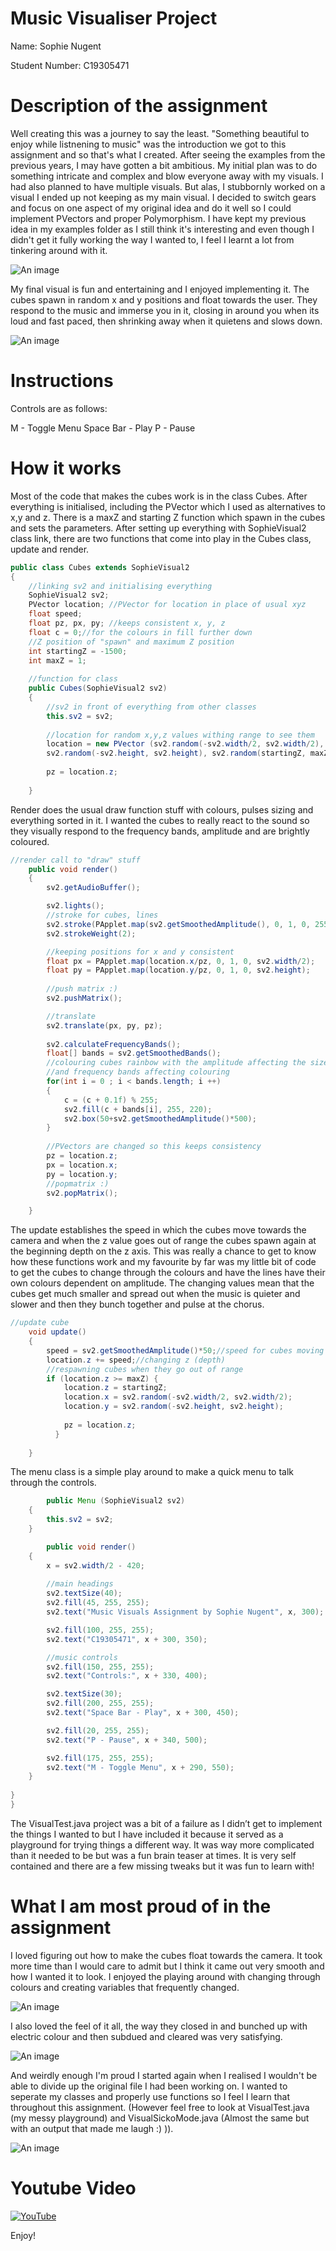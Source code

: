 # Music Visualiser Project

Name: Sophie Nugent

Student Number: C19305471

# Description of the assignment

Well creating this was a journey to say the least. "Something beautiful to enjoy while listnening to music" was the introduction we got to this assignment and so that's what I created. After seeing the examples from the previous years, I may have gotten a bit ambitious. My initial plan was to do something intricate and complex and blow everyone away with my visuals. I had also planned to have multiple visuals. But alas, I stubbornly worked on a visual I ended up not keeping as my main visual. I decided to switch gears and focus on one aspect of my original idea and do it well so I could implement PVectors and proper Polymorphism. I have kept my previous idea in my examples folder as I still think it's interesting and even though I didn't get it fully working the way I wanted to, I feel I learnt a lot from tinkering around with it.

![An image](images/firstgo.png)

My final visual is fun and entertaining and I enjoyed implementing it. The cubes spawn in random x and y positions and float towards the user. They respond to the music and immerse you in it, closing in around you when its loud and fast paced, then shrinking away when it quietens and slows down.

![An image](images/title.png)

# Instructions
Controls are as follows:

M - Toggle Menu
Space Bar - Play
P - Pause

# How it works
Most of the code that makes the cubes work is in the class Cubes. After everything is initialised, including the PVector which I used as alternatives to x,y and z. There is a maxZ and starting Z function which spawn in the cubes and sets the parameters. After setting up everything with SophieVisual2 class link, there are two functions that come into play in the Cubes class, update and render.

```Java
public class Cubes extends SophieVisual2
{
    //linking sv2 and initialising everything
    SophieVisual2 sv2;
    PVector location; //PVector for location in place of usual xyz
    float speed;
    float pz, px, py; //keeps consistent x, y, z
    float c = 0;//for the colours in fill further down
    //Z position of "spawn" and maximum Z position
    int startingZ = -1500;
    int maxZ = 1;
    
    //function for class
    public Cubes(SophieVisual2 sv2)
    {
        //sv2 in front of everything from other classes
        this.sv2 = sv2;      
       
        //location for random x,y,z values withing range to see them
        location = new PVector (sv2.random(-sv2.width/2, sv2.width/2),
        sv2.random(-sv2.height, sv2.height), sv2.random(startingZ, maxZ));
              
        pz = location.z;
        
    }

```

Render does the usual draw function stuff with colours, pulses sizing and everything sorted in it. I wanted the cubes to really react to the sound so they visually respond to the frequency bands, amplitude and are brightly coloured.

```Java
//render call to "draw" stuff
    public void render()
    {
        sv2.getAudioBuffer();

        sv2.lights();
        //stroke for cubes, lines
        sv2.stroke(PApplet.map(sv2.getSmoothedAmplitude(), 0, 1, 0, 255), 255, 255);
        sv2.strokeWeight(2);

        //keeping positions for x and y consistent 
        float px = PApplet.map(location.x/pz, 0, 1, 0, sv2.width/2);
        float py = PApplet.map(location.y/pz, 0, 1, 0, sv2.height);
        
        //push matrix :)
        sv2.pushMatrix();

        //translate 
        sv2.translate(px, py, pz);
        
        sv2.calculateFrequencyBands();
        float[] bands = sv2.getSmoothedBands();
        //colouring cubes rainbow with the amplitude affecting the size
        //and frequency bands affecting colouring
        for(int i = 0 ; i < bands.length; i ++)
        {
            c = (c + 0.1f) % 255;
            sv2.fill(c + bands[i], 255, 220);
            sv2.box(50+sv2.getSmoothedAmplitude()*500);
        }
        
        //PVectors are changed so this keeps consistency
        pz = location.z;
        px = location.x;
        py = location.y;
        //popmatrix :)
        sv2.popMatrix();

    }

```

The update establishes the speed in which the cubes move towards the camera and when the z value goes out of range the cubes spawn again at the beginning depth on the z axis. This was really a chance to get to know how these functions work and my favourite by far was my little bit of code to get the cubes to change through the colours and have the lines have their own colours dependent on amplitude. The changing values mean that the cubes get much smaller and spread out when the music is quieter and slower and then they bunch together and pulse at the chorus.

```Java
//update cube
    void update()
    {
        speed = sv2.getSmoothedAmplitude()*50;//speed for cubes moving towards camera
        location.z += speed;//changing z (depth)
        //respawning cubes when they go out of range
        if (location.z >= maxZ) {
            location.z = startingZ;
            location.x = sv2.random(-sv2.width/2, sv2.width/2);
            location.y = sv2.random(-sv2.height, sv2.height);
            
            pz = location.z;
          }
        
    }

```

The menu class is a simple play around to make a quick menu to talk through the controls.

```Java
	    public Menu (SophieVisual2 sv2)
    {
        this.sv2 = sv2;
    }

        public void render()
    {
        x = sv2.width/2 - 420;
        
        //main headings
        sv2.textSize(40);
        sv2.fill(45, 255, 255);
        sv2.text("Music Visuals Assignment by Sophie Nugent", x, 300);

        sv2.fill(100, 255, 255);
        sv2.text("C19305471", x + 300, 350);

        //music controls
        sv2.fill(150, 255, 255);
        sv2.text("Controls:", x + 330, 400);

        sv2.textSize(30);
        sv2.fill(200, 255, 255);
        sv2.text("Space Bar - Play", x + 300, 450);

        sv2.fill(20, 255, 255);
        sv2.text("P - Pause", x + 340, 500);

        sv2.fill(175, 255, 255);
        sv2.text("M - Toggle Menu", x + 290, 550);
    }
    
}
}
```

The VisualTest.java project was a bit of a failure as I didn’t get to implement the things I wanted to but I have included it because it served as a playground for trying things a different way. It was way more complicated than it needed to be but was a fun brain teaser at times. It is very self contained and there are a few missing tweaks but it was fun to learn with!


# What I am most proud of in the assignment

I loved figuring out how to make the cubes float towards the camera. It took more time than I would care to admit but I think it came out very smooth and how I wanted it to look. I enjoyed the playing around with changing through colours and creating variables that frequently changed.

![An image](images/collected.png)

I also loved the feel of it all, the way they closed in and bunched up with electric colour and then subdued and cleared was very satisfying.

![An image](images/spreadout.png)

And weirdly enough I'm proud I started again when I realised I wouldn't be able to divide up the original file I had been working on. I wanted to seperate my classes and properly use functions so I feel I learn that throughout this assignment. (However feel free to look at VisualTest.java (my messy playground) and VisualSickoMode.java (Almost the same but with an output that made me laugh :) )).

![An image](images/firstgo3.png)



# Youtube Video

[![YouTube](https://youtu.be/6ZPJ8wNZJHI)](images/cover.png)

Enjoy!

